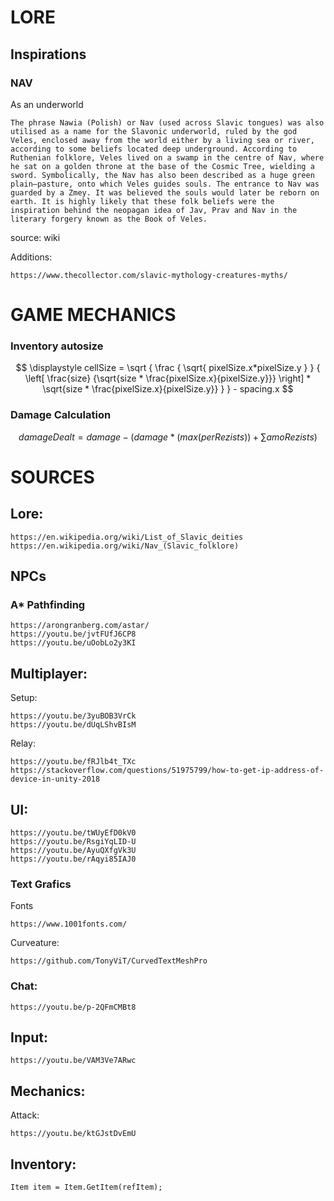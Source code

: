 # LORE
## Inspirations
### NAV
As an underworld
```
The phrase Nawia (Polish) or Nav (used across Slavic tongues) was also utilised as a name for the Slavonic underworld, ruled by the god Veles, enclosed away from the world either by a living sea or river, according to some beliefs located deep underground. According to Ruthenian folklore, Veles lived on a swamp in the centre of Nav, where he sat on a golden throne at the base of the Cosmic Tree, wielding a sword. Symbolically, the Nav has also been described as a huge green plain—pasture, onto which Veles guides souls. The entrance to Nav was guarded by a Zmey. It was believed the souls would later be reborn on earth. It is highly likely that these folk beliefs were the inspiration behind the neopagan idea of Jav, Prav and Nav in the literary forgery known as the Book of Veles.
```
source: wiki

Additions:
```
https://www.thecollector.com/slavic-mythology-creatures-myths/
```

# GAME MECHANICS

### Inventory autosize

$$
\displaystyle
cellSize =
\sqrt
{
    \frac
    {
        \sqrt{ pixelSize.x*pixelSize.y }
    }
    {
        \left[
            \frac{size}
            {\sqrt{size * \frac{pixelSize.x}{pixelSize.y}}}
        \right] *
        \sqrt{size * \frac{pixelSize.x}{pixelSize.y}}
    }
} - spacing.x
$$

### Damage Calculation

$$
\displaystyle
damageDealt = damage -
\left(
    damage * \left(max(perRezists)\right)
    +
    \sum_{}{amoRezists}
\right)
$$

# SOURCES
## Lore:
```
https://en.wikipedia.org/wiki/List_of_Slavic_deities
https://en.wikipedia.org/wiki/Nav_(Slavic_folklore)
```
## NPCs
### A* Pathfinding
```
https://arongranberg.com/astar/
https://youtu.be/jvtFUfJ6CP8
https://youtu.be/uOobLo2y3KI

```
## Multiplayer:
Setup:
```        
https://youtu.be/3yuBOB3VrCk
https://youtu.be/dUqLShvBIsM
```
Relay:
``` 
https://youtu.be/fRJlb4t_TXc
https://stackoverflow.com/questions/51975799/how-to-get-ip-address-of-device-in-unity-2018
```
## UI:
```
https://youtu.be/tWUyEfD0kV0
https://youtu.be/RsgiYqLID-U
https://youtu.be/AyuQXfgVk3U
https://youtu.be/rAqyi85IAJ0
```
### Text Grafics
Fonts
```
https://www.1001fonts.com/
```
Curveature:
```
https://github.com/TonyViT/CurvedTextMeshPro
```
### Chat:
```
https://youtu.be/p-2QFmCMBt8
```
## Input:
```
https://youtu.be/VAM3Ve7ARwc
```
## Mechanics:
Attack:
```
https://youtu.be/ktGJstDvEmU
```
## Inventory:
```
Item item = Item.GetItem(refItem);
```